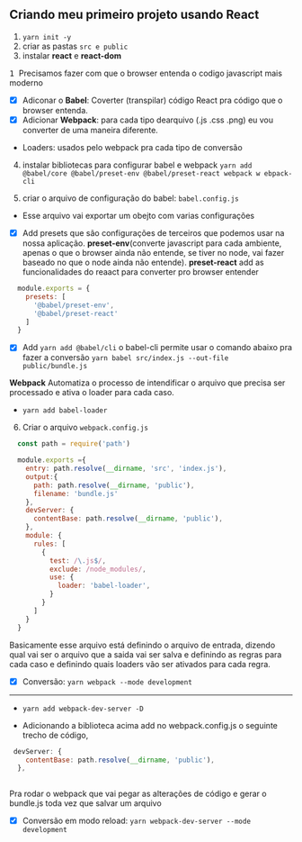 ## Criando meu primeiro projeto usando React
1) `yarn init -y`
2) criar as pastas `src e public`
3) instalar **react** e **react-dom**

<kbd> 1 </kbd> Precisamos fazer com que o browser entenda o codigo javascript mais moderno
- [x] Adiconar o **Babel**: Coverter (transpilar) código React pra código que o browser entenda.
- [x] Adicionar **Webpack**: para cada tipo dearquivo (.js .css .png) eu vou converter de uma maneira diferente.
- Loaders: usados pelo webpack pra cada tipo de conversão

4) instalar bibliotecas para configurar babel e webpack
`yarn add @babel/core @babel/preset-env @babel/preset-react webpack w
ebpack-cli`

5) criar o arquivo de configuração do babel: `babel.config.js`
- Esse arquivo vai exportar um obejto com varias configurações 
- [x] Add presets que são configurações de terceiros que podemos usar na nossa aplicação. **preset-env**(converte javascript para cada ambiente, apenas o que o browser ainda não entende, se tiver no node, vai fazer baseado no que o node ainda não entende). **preset-react** add as funcionalidades do reaact para converter pro browser entender
```js
  module.exports = {
    presets: [
      '@babel/preset-env',
      '@babel/preset-react'
    ]
  }
 ```
 - [x] Add `yarn add @babel/cli` o babel-cli permite usar o comando abaixo pra fazer a conversão
 `yarn babel src/index.js --out-file public/bundle.js`
 
 **Webpack**
 Automatiza o processo de intendificar o arquivo que precisa ser processado e ativa o loader para cada caso.
 - `yarn add babel-loader`
 
 6) Criar o arquivo `webpack.config.js`

```js
  const path = require('path')

  module.exports ={
    entry: path.resolve(__dirname, 'src', 'index.js'),
    output:{
      path: path.resolve(__dirname, 'public'),
      filename: 'bundle.js'
    },
    devServer: {
      contentBase: path.resolve(__dirname, 'public'),
    },
    module: {
      rules: [
        {
          test: /\.js$/,
          exclude: /node_modules/,
          use: {
            loader: 'babel-loader',
          }
        }
      ]
    }
  }

```

Basicamente esse arquivo está definindo o arquivo de entrada, dizendo qual vai ser o arquivo que a saida vai ser salva e definindo as regras para cada caso e definindo quais loaders vão ser ativados para cada regra.
- [x] Conversão: `yarn webpack --mode development  `

---


- `yarn add webpack-dev-server -D`

- Adicionando a biblioteca acima add no webpack.config.js o seguinte trecho de código, 

```js
 devServer: {
    contentBase: path.resolve(__dirname, 'public'),
  },
  
 ```
 
 Pra rodar o webpack que vai pegar as alterações de código e gerar o bundle.js toda vez que salvar um arquivo
- [x] Conversão em modo reload: `yarn webpack-dev-server --mode development`



